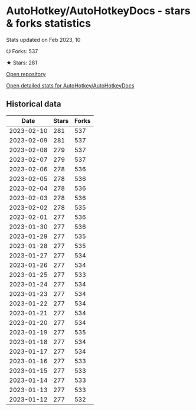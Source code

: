 # AutoHotkey/AutoHotkeyDocs - stars & forks statistics

Stats updated on Feb 2023, 10

☋ Forks: 537

★ Stars: 281

[Open repository](https://github.com/AutoHotkey/AutoHotkeyDocs)

[Open detailed stats for AutoHotkey/AutoHotkeyDocs](https://reviewgithub.com/rep/AutoHotkey/AutoHotkeyDocs)

## Historical data
| Date | Stars | Forks |
|------|-------|-------|
| 2023-02-10 | 281 | 537 | 
| 2023-02-09 | 281 | 537 | 
| 2023-02-08 | 279 | 537 | 
| 2023-02-07 | 279 | 537 | 
| 2023-02-06 | 278 | 536 | 
| 2023-02-05 | 278 | 536 | 
| 2023-02-04 | 278 | 536 | 
| 2023-02-03 | 278 | 536 | 
| 2023-02-02 | 278 | 535 | 
| 2023-02-01 | 277 | 536 | 
| 2023-01-30 | 277 | 536 | 
| 2023-01-29 | 277 | 535 | 
| 2023-01-28 | 277 | 535 | 
| 2023-01-27 | 277 | 534 | 
| 2023-01-26 | 277 | 534 | 
| 2023-01-25 | 277 | 533 | 
| 2023-01-24 | 277 | 534 | 
| 2023-01-23 | 277 | 534 | 
| 2023-01-22 | 277 | 534 | 
| 2023-01-21 | 277 | 534 | 
| 2023-01-20 | 277 | 534 | 
| 2023-01-19 | 277 | 535 | 
| 2023-01-18 | 277 | 534 | 
| 2023-01-17 | 277 | 534 | 
| 2023-01-16 | 277 | 533 | 
| 2023-01-15 | 277 | 533 | 
| 2023-01-14 | 277 | 533 | 
| 2023-01-13 | 277 | 533 | 
| 2023-01-12 | 277 | 532 | 


